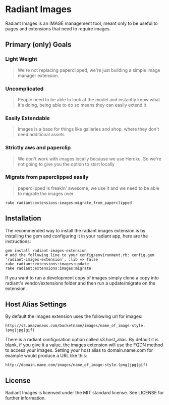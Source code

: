 # Radiant Images

Radiant Images is an IMAGE management tool, meant only to be useful to pages and extensions that need to require images.

## Primary (only) Goals

### Light Weight

> We're not replacing paperclipped, we're just building a simple image manager extension.

### Uncomplicated

> People need to be able to look at the model and instantly know what it's doing, being able to do so means they can easily extend it

### Easily Extendable

> Images is a base for things like galleries and shop, where they don't need additional assets

### Strictly aws and paperclip

> We don't work with images locally because we use Heroku. So we're not going to give you the option to start locally

### Migrate from paperclipped easily

> paperclipped is freakin' awesome, we use it and we need to be able to migrate the images over

    rake radiant:extensions:images:migrate_from_paperclipped

## Installation

The recommended way to install the radiant images extension is by installing the gem and configuring it in your radiant app, here are the instructions:

    gem install radiant-images-extension
    # add the following line to your config/environment.rb: config.gem 'radiant-images-extension', :lib => false
    rake radiant:extensions:images:update
    rake radiant:extensions:images:migrate

If you want to run a development copy of images simply clone a copy into radiant's vendor/extensions folder and then run a update/migrate on the extension.

## Host Alias Settings

By default the images extension uses the following url for images:

    http://s3.amazonaws.com/bucketname/images/name_of_image-style.(png|jpg|gif)

There is a radiant configuration option called s3.host_alias. By default it is blank, if you give it a value, the images extension will use the FQDN method to access your images. Setting your host alias to domain.name.com for example would produce a URL like this:

    http://domain.name.com/images/name_of_image-style.(png|jpg|gif) 

## License

Radiant Images is licensed under the MIT standard license. See LICENSE for further information.